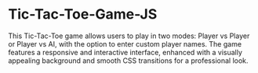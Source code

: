 # Tic-Tac-Toe-Game-JS
This Tic-Tac-Toe game allows users to play in two modes: Player vs Player or Player vs AI, with the option to enter custom player names. The game features a responsive and interactive interface, enhanced with a visually appealing background and smooth CSS transitions for a professional look.

